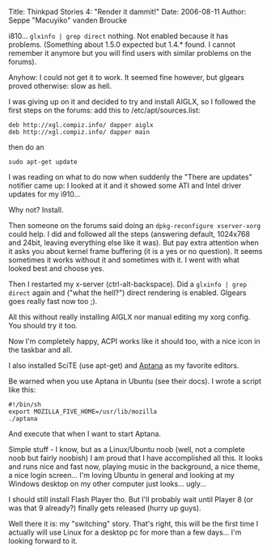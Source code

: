 Title: Thinkpad Stories 4: "Render it dammit!"
Date: 2006-08-11
Author: Seppe "Macuyiko" vanden Broucke

i810... `glxinfo | grep direct` nothing. Not enabled because it has problems. (Something about 1.5.0 expected but 1.4.* found. I cannot remember it anymore but you will find users with similar problems on the forums).  
Anyhow: I could not get it to work. It seemed fine however, but glgears proved otherwise: slow as hell.  
I was giving up on it and decided to try and install AIGLX, so I followed the first steps on the forums: add this to /etc/apt/sources.list:  
    deb http://xgl.compiz.info/ dapper aiglx      deb http://xgl.compiz.info/ dapper main  
then do an          sudo apt-get update  
I was reading on what to do now when suddenly the "There are updates" notifier came up: I looked at it and it showed some ATI and Intel driver updates for my i910...  
Why not? Install.  
Then someone on the forums said doing an `dpkg-reconfigure xserver-xorg` could help. I did and followed all the steps (answering default, 1024x768 and 24bit, leaving everything else like it was). But pay extra attention when it asks you about kernel frame buffering (it is a yes or no question). It seems sometimes it works without it and sometimes with it. I went with what looked best and choose yes.  
Then I restarted my x-server (ctrl-alt-backspace). Did a `glxinfo | grep direct` again and ("what the hell?") direct rendering is enabled. Glgears goes really fast now too ;).  
All this without really installing AIGLX nor manual editing my xorg config. You should try it too.  
Now I'm completely happy, ACPI works like it should too, with a nice icon in the taskbar and all.  
I also installed SciTE (use apt-get) and [Aptana](http://www.aptana.com/) as my favorite editors.  
Be warned when you use Aptana in Ubuntu (see their docs). I wrote a script like this:  
    #!/bin/sh      export MOZILLA_FIVE_HOME=/usr/lib/mozilla      ./aptana  
And execute that when I want to start Aptana.  
Simple stuff - I know, but as a Linux/Ubuntu noob (well, not a complete noob but fairly noobish) I am proud that I have accomplished all this. It looks and runs nice and fast now, playing music in the background, a nice theme, a nice login screen... I'm loving Ubuntu in general and looking at my Windows desktop on my other computer just looks... ugly...  
I should still install Flash Player tho. But I'll probably wait until Player 8 (or was that 9 already?) finally gets released (hurry up guys).  
Well there it is: my "switching" story. That's right, this will be the first time I actually will use Linux for a desktop pc for more than a few days... I'm looking forward to it.  
 